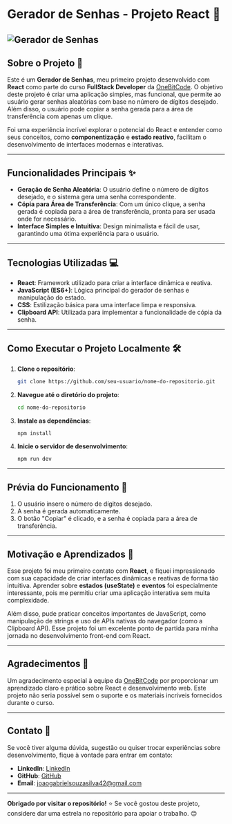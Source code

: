 # **Gerador de Senhas - Projeto React** 🚀

![Gerador de Senhas](https://github.com/user-attachments/assets/ea5ed363-dd83-47ef-a2e4-d1794afc958a) 
---

## **Sobre o Projeto** 🌟

Este é um **Gerador de Senhas**, meu primeiro projeto desenvolvido com **React** como parte do curso **FullStack Developer** da [OneBitCode](https://onebitcode.com). O objetivo deste projeto é criar uma aplicação simples, mas funcional, que permite ao usuário gerar senhas aleatórias com base no número de dígitos desejado. Além disso, o usuário pode copiar a senha gerada para a área de transferência com apenas um clique.

Foi uma experiência incrível explorar o potencial do React e entender como seus conceitos, como **componentização** e **estado reativo**, facilitam o desenvolvimento de interfaces modernas e interativas.

---

## **Funcionalidades Principais** ✨

- **Geração de Senha Aleatória**: O usuário define o número de dígitos desejado, e o sistema gera uma senha correspondente.
- **Cópia para Área de Transferência**: Com um único clique, a senha gerada é copiada para a área de transferência, pronta para ser usada onde for necessário.
- **Interface Simples e Intuitiva**: Design minimalista e fácil de usar, garantindo uma ótima experiência para o usuário.

---

## **Tecnologias Utilizadas** 💻

- **React**: Framework utilizado para criar a interface dinâmica e reativa.
- **JavaScript (ES6+)**: Lógica principal do gerador de senhas e manipulação do estado.
- **CSS**: Estilização básica para uma interface limpa e responsiva.
- **Clipboard API**: Utilizada para implementar a funcionalidade de cópia da senha.

---

## **Como Executar o Projeto Localmente** 🛠️

1. **Clone o repositório**:
   ```bash
   git clone https://github.com/seu-usuario/nome-do-repositorio.git

2. **Navegue até o diretório do projeto**:
   ```bash
   cd nome-do-repositorio

3. **Instale as dependências**:
   ```bash
   npm install

4. **Inicie o servidor de desenvolvimento**:
   ```bash
   npm run dev

---

## **Prévia do Funcionamento** 🎥

1. O usuário insere o número de dígitos desejado.
2. A senha é gerada automaticamente.
3. O botão "Copiar" é clicado, e a senha é copiada para a área de transferência.

---

## **Motivação e Aprendizados** 🧠

Esse projeto foi meu primeiro contato com **React**, e fiquei impressionado com sua capacidade de criar interfaces dinâmicas e reativas de forma tão intuitiva. Aprender sobre **estados (useState)** e **eventos** foi especialmente interessante, pois me permitiu criar uma aplicação interativa sem muita complexidade.

Além disso, pude praticar conceitos importantes de JavaScript, como manipulação de strings e uso de APIs nativas do navegador (como a Clipboard API). Esse projeto foi um excelente ponto de partida para minha jornada no desenvolvimento front-end com React.

---

## **Agradecimentos** 🙌

Um agradecimento especial à equipe da [OneBitCode](https://onebitcode.com) por proporcionar um aprendizado claro e prático sobre React e desenvolvimento web. Este projeto não seria possível sem o suporte e os materiais incríveis fornecidos durante o curso.

---

## **Contato** 📩

Se você tiver alguma dúvida, sugestão ou quiser trocar experiências sobre desenvolvimento, fique à vontade para entrar em contato:

- **LinkedIn**: [LinkedIn](https://www.linkedin.com/in/joaogabrielsouzasilva/)
- **GitHub**: [GitHub](https://github.com/JoaoGabrielSSilva)
- **Email**: joaogabrielsouzasilva42@gmail.com

---

**Obrigado por visitar o repositório!** ⭐ Se você gostou deste projeto, considere dar uma estrela no repositório para apoiar o trabalho. 😊  
